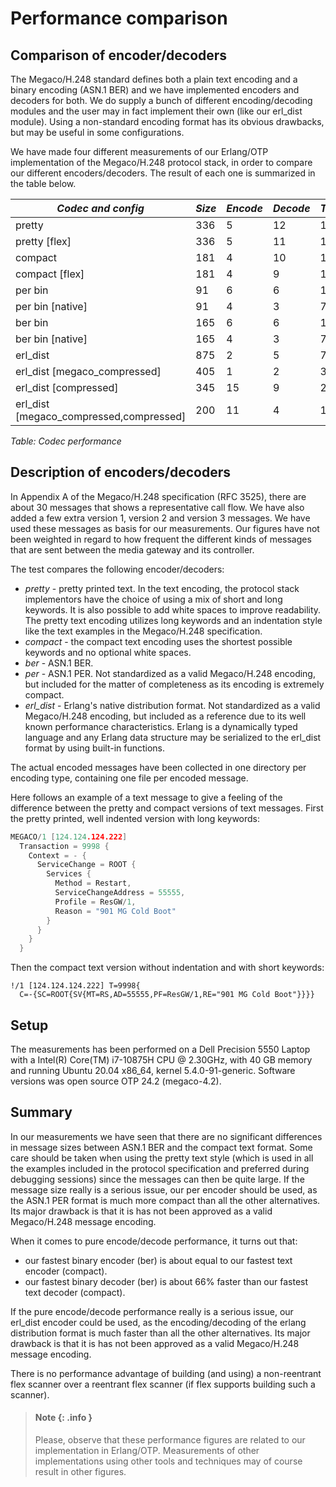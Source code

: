 <!--
%CopyrightBegin%

Copyright Ericsson AB 2023-2024. All Rights Reserved.

Licensed under the Apache License, Version 2.0 (the "License");
you may not use this file except in compliance with the License.
You may obtain a copy of the License at

    http://www.apache.org/licenses/LICENSE-2.0

Unless required by applicable law or agreed to in writing, software
distributed under the License is distributed on an "AS IS" BASIS,
WITHOUT WARRANTIES OR CONDITIONS OF ANY KIND, either express or implied.
See the License for the specific language governing permissions and
limitations under the License.

%CopyrightEnd%
-->
# Performance comparison

## Comparison of encoder/decoders

The Megaco/H.248 standard defines both a plain text encoding and a binary
encoding (ASN.1 BER) and we have implemented encoders and decoders for both. We
do supply a bunch of different encoding/decoding modules and the user may in
fact implement their own (like our erl_dist module). Using a non-standard
encoding format has its obvious drawbacks, but may be useful in some
configurations.

We have made four different measurements of our Erlang/OTP implementation of the
Megaco/H.248 protocol stack, in order to compare our different
encoders/decoders. The result of each one is summarized in the table below.

| _Codec and config_                       | _Size_ | _Encode_ | _Decode_ | _Total_ |
| ---------------------------------------- | ------ | -------- | -------- | ------- |
| pretty                                   | 336    | 5        | 12       | 17      |
| pretty \[flex]                           | 336    | 5        | 11       | 16      |
| compact                                  | 181    | 4        | 10       | 14      |
| compact \[flex]                          | 181    | 4        | 9        | 13      |
| per bin                                  | 91     | 6        | 6        | 12      |
| per bin \[native]                        | 91     | 4        | 3        | 7       |
| ber bin                                  | 165    | 6        | 6        | 12      |
| ber bin \[native]                        | 165    | 4        | 3        | 7       |
| erl_dist                                 | 875    | 2        | 5        | 7       |
| erl_dist \[megaco_compressed]            | 405    | 1        | 2        | 3       |
| erl_dist \[compressed]                   | 345    | 15       | 9        | 24      |
| erl_dist \[megaco_compressed,compressed] | 200    | 11       | 4        | 15      |

_Table: Codec performance_

## Description of encoders/decoders

In Appendix A of the Megaco/H.248 specification (RFC 3525), there are about 30
messages that shows a representative call flow. We have also added a few extra
version 1, version 2 and version 3 messages. We have used these messages as
basis for our measurements. Our figures have not been weighted in regard to how
frequent the different kinds of messages that are sent between the media gateway
and its controller.

The test compares the following encoder/decoders:

- _pretty_ \- pretty printed text. In the text encoding, the protocol stack
  implementors have the choice of using a mix of short and long keywords. It is
  also possible to add white spaces to improve readability. The pretty text
  encoding utilizes long keywords and an indentation style like the text
  examples in the Megaco/H.248 specification.
- _compact_ \- the compact text encoding uses the shortest possible keywords and
  no optional white spaces.
- _ber_ \- ASN.1 BER.
- _per_ \- ASN.1 PER. Not standardized as a valid Megaco/H.248 encoding, but
  included for the matter of completeness as its encoding is extremely compact.
- _erl_dist_ \- Erlang's native distribution format. Not standardized as a valid
  Megaco/H.248 encoding, but included as a reference due to its well known
  performance characteristics. Erlang is a dynamically typed language and any
  Erlang data structure may be serialized to the erl_dist format by using
  built-in functions.

The actual encoded messages have been collected in one directory per encoding
type, containing one file per encoded message.

Here follows an example of a text message to give a feeling of the difference
between the pretty and compact versions of text messages. First the pretty
printed, well indented version with long keywords:

```c
MEGACO/1 [124.124.124.222]
  Transaction = 9998 {
    Context = - {
      ServiceChange = ROOT {
        Services {
          Method = Restart,
          ServiceChangeAddress = 55555,
          Profile = ResGW/1,
          Reason = "901 MG Cold Boot"
        }
      }
    }
  }
```

Then the compact text version without indentation and with short keywords:

```text
!/1 [124.124.124.222] T=9998{
  C=-{SC=ROOT{SV{MT=RS,AD=55555,PF=ResGW/1,RE="901 MG Cold Boot"}}}}
```

## Setup

The measurements has been performed on a Dell Precision 5550 Laptop with a
Intel(R) Core(TM) i7-10875H CPU @ 2.30GHz, with 40 GB memory and running Ubuntu
20.04 x86_64, kernel 5.4.0-91-generic. Software versions was open source OTP
24.2 (megaco-4.2).

## Summary

In our measurements we have seen that there are no significant differences in
message sizes between ASN.1 BER and the compact text format. Some care should be
taken when using the pretty text style (which is used in all the examples
included in the protocol specification and preferred during debugging sessions)
since the messages can then be quite large. If the message size really is a
serious issue, our per encoder should be used, as the ASN.1 PER format is much
more compact than all the other alternatives. Its major drawback is that it is
has not been approved as a valid Megaco/H.248 message encoding.

When it comes to pure encode/decode performance, it turns out that:

- our fastest binary encoder (ber) is about equal to our fastest text encoder
  (compact).
- our fastest binary decoder (ber) is about 66% faster than our fastest text
  decoder (compact).

If the pure encode/decode performance really is a serious issue, our erl_dist
encoder could be used, as the encoding/decoding of the erlang distribution
format is much faster than all the other alternatives. Its major drawback is
that it is has not been approved as a valid Megaco/H.248 message encoding.

There is no performance advantage of building (and using) a non-reentrant flex
scanner over a reentrant flex scanner (if flex supports building such a
scanner).

> #### Note {: .info }
>
> Please, observe that these performance figures are related to our
> implementation in Erlang/OTP. Measurements of other implementations using
> other tools and techniques may of course result in other figures.
